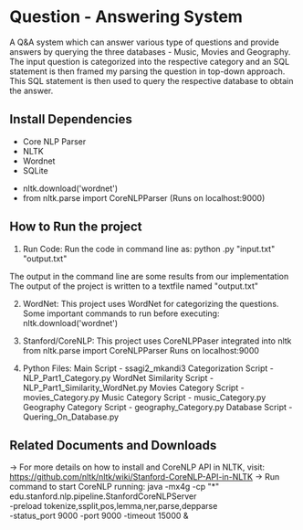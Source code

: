 # Question - Answering System
A Q&A system which can answer various type of questions and provide answers by querying the three databases - Music, Movies and Geography.
The input question is categorized into the respective category and an SQL statement is then framed my parsing the question in top-down approach. 
This SQL statement is then used to query the respective database to obtain the answer.

## Install Dependencies

* Core NLP Parser 
* NLTK 
* Wordnet
* SQLite

- nltk.download('wordnet')
- from nltk.parse import CoreNLPParser (Runs on localhost:9000)

## How to Run the project
1. Run Code:
Run the code in command line as:
python <filename>.py "input.txt" "output.txt"

The output in the command line are some results from our implementation
The output of the project is written to a textfile named "output.txt"

2. WordNet:
This project uses WordNet for categorizing the questions.
Some important commands to run before executing: nltk.download('wordnet')

3. Stanford/CoreNLP:
This project uses CoreNLPPaser integrated into nltk
from nltk.parse import CoreNLPParser
Runs on localhost:9000

4. Python Files:
Main Script 		              - ssagi2_mkandi3
Categorization Script         - NLP_Part1_Category.py
WordNet Similarity Script     - NLP_Part1_Similarity_WordNet.py
Movies Category Script	      - movies_Category.py
Music Category Script 	      - music_Category.py
Geography Category Script     - geography_Category.py
Database Script		            - Quering_On_Database.py
  
 ## Related Documents and Downloads
 -> For more details on how to install and CoreNLP API in NLTK, visit: https://github.com/nltk/nltk/wiki/Stanford-CoreNLP-API-in-NLTK
 -> Run command to start CoreNLP running: java -mx4g -cp "*" edu.stanford.nlp.pipeline.StanfordCoreNLPServer \
-preload tokenize,ssplit,pos,lemma,ner,parse,depparse \
-status_port 9000 -port 9000 -timeout 15000 & 
 
